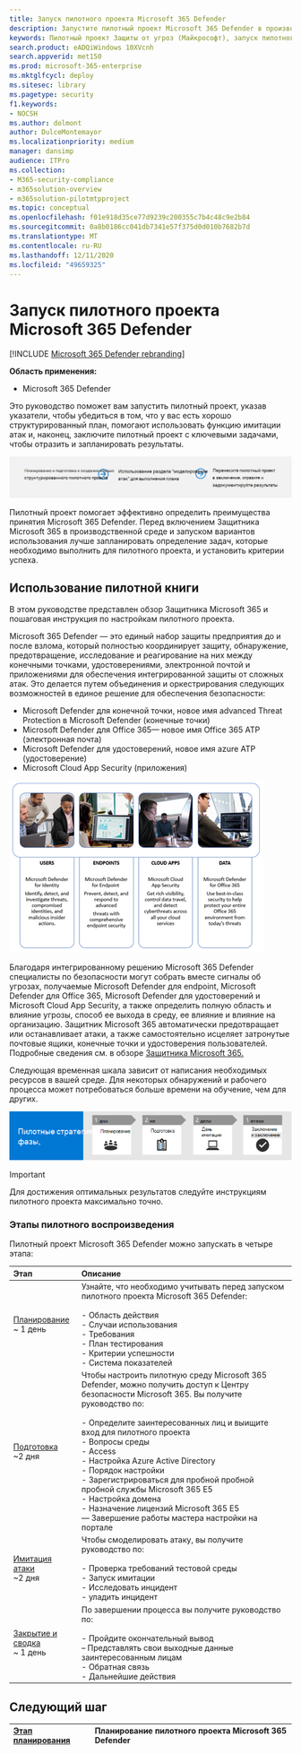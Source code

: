 ```yaml
---
title: Запуск пилотного проекта Microsoft 365 Defender
description: Запустите пилотный проект Microsoft 365 Defender в производственной области, чтобы эффективно определить преимущества и внедрение Microsoft 365 Defender.
keywords: Пилотный проект Защиты от угроз (Майкрософт), запуск пилотного проекта Защиты от угроз (Майкрософт), оценка защиты от угроз (Майкрософт) в производственной сфере, пилотный проект Защиты от угроз (Майкрософт), кибербезопасность, расширенные устойчивые угрозы, корпоративная безопасность, устройства, устройство, удостоверение, пользователи, данные, приложения, инциденты, автоматизированное исследование и исправление, расширенный поиск
search.product: eADQiWindows 10XVcnh
search.appverid: met150
ms.prod: microsoft-365-enterprise
ms.mktglfcycl: deploy
ms.sitesec: library
ms.pagetype: security
f1.keywords:
- NOCSH
ms.author: dolmont
author: DulceMontemayor
ms.localizationpriority: medium
manager: dansimp
audience: ITPro
ms.collection:
- M365-security-compliance
- m365solution-overview
- m365solution-pilotmtpproject
ms.topic: conceptual
ms.openlocfilehash: f01e918d35ce77d9239c200355c7b4c48c9e2b84
ms.sourcegitcommit: 0a8b0186cc041db7341e57f375d0d010b7682b7d
ms.translationtype: MT
ms.contentlocale: ru-RU
ms.lasthandoff: 12/11/2020
ms.locfileid: "49659325"
---
```

# <a name="run-your-pilot-microsoft-365-defender-project"></a>Запуск пилотного проекта Microsoft 365 Defender 

[!INCLUDE [Microsoft 365 Defender rebranding](../includes/microsoft-defender.md)]


**Область применения:**
- Microsoft 365 Defender


Это руководство поможет вам запустить пилотный проект, указав указатели, чтобы убедиться в том, что у вас есть хорошо структурированный план, помогают использовать функцию имитации атак и, наконец, заключите пилотный проект с ключевыми задачами, чтобы отразить и запланировать результаты.

![Этапы пилотного проекта Microsoft 365 Defender](../../media/pilotphases.png)


Пилотный проект помогает эффективно определить преимущества принятия Microsoft 365 Defender. Перед включением Защитника Microsoft 365 в производственной среде и запуском вариантов использования лучше запланировать определение задач, которые необходимо выполнить для пилотного проекта, и установить критерии успеха. 


## <a name="how-to-use-this-pilot-playbook"></a>Использование пилотной книги

В этом руководстве представлен обзор Защитника Microsoft 365 и пошаговая инструкция по настройкам пилотного проекта. 

Microsoft 365 Defender — это единый набор защиты предприятия до и после взлома, который полностью координирует защиту, обнаружение, предотвращение, исследование и реагирование на них между конечными точками, удостоверениями, электронной почтой и приложениями для обеспечения интегрированной защиты от сложных атак. Это делается путем объединения и оркестрирования следующих возможностей в единое решение для обеспечения безопасности:
  - Microsoft Defender для конечной точки, новое имя advanced Threat Protection в Microsoft Defender (конечные точки)
  - Microsoft Defender для Office 365— новое имя Office 365 ATP (электронная почта) 
  - Microsoft Defender для удостоверений, новое имя azure ATP (удостоверение) 
  - Microsoft Cloud App Security (приложения)

![Изображение of_Microsoft 365 Defender для пользователей, Microsoft Defender для удостоверений, для конечных точек Microsoft Defender для конечной точки, для облачных приложений, Microsoft Cloud App Security и для данных, Microsoft Defender для Office 365](../../media/mtp/m365pillars.png)

Благодаря интегрированному решению Microsoft 365 Defender специалисты по безопасности могут собрать вместе сигналы об угрозах, получаемые Microsoft Defender для endpoint, Microsoft Defender для Office 365, Microsoft Defender для удостоверений и Microsoft Cloud App Security, а также определить полную область и влияние угрозы, способ ее выхода в среду, ее влияние и влияние на организацию. Защитник Microsoft 365 автоматически предотвращает или останавливает атаки, а также самостоятельно исцеляет затронутые почтовые ящики, конечные точки и удостоверения пользователей. Подробные сведения см. в обзоре [Защитника Microsoft 365.](https://docs.microsoft.com/microsoft-365/security/mtp/microsoft-threat-protection)



Следующая временная шкала зависит от написания необходимых ресурсов в вашей среде. Для некоторых обнаружений и рабочего процесса может потребоваться больше времени на обучение, чем для других.

![Пример временной шкалы при запуске пилотного проекта Microsoft 365 Defender](../../media/phase-diagrams/pilot-phases.png)

>[!IMPORTANT]
>Для достижения оптимальных результатов следуйте инструкциям пилотного проекта максимально точно.


### <a name="pilot-playbook-phases"></a>Этапы пилотного воспроизведения 

Пилотный проект Microsoft 365 Defender можно запускать в четыре этапа:

|Этап | Описание | 
|:-------|:-----|
| [Планирование](mtp-pilot-plan.md)<br> ~ 1 день| Узнайте, что необходимо учитывать перед запуском пилотного проекта Microsoft 365 Defender: <br><br>- Область действия <br> - Случаи использования <br>- Требования <br>- План тестирования <br> - Критерии успешности <br> - Система показателей 
| [Подготовка](mtp-evaluation.md) <br>~2 дня|  Чтобы настроить пилотную среду Microsoft 365 Defender, можно получить доступ к Центру безопасности Microsoft 365. Вы получите руководство по:<br><br>- Определите заинтересованных лиц и выищите вход для пилотного проекта <br> - Вопросы среды <br>- Access <br>- Настройка Azure Active Directory <br> - Порядок настройки <br> - Зарегистрироваться для пробной пробной пробной службы Microsoft 365 E5 <br> - Настройка домена <br>- Назначение лицензий Microsoft 365 E5 <br> — Завершение работы мастера настройки на портале|
| [Имитация атаки](mtp-pilot-simulate.md) <br>~2 дня| Чтобы смоделировать атаку, вы получите руководство по:<br><br>- Проверка требований тестовой среды <br>- Запуск имитации <br>- Исследовать инцидент <br>- уладить инцидент 
| [Закрытие и сводка](mtp-pilot-close.md) <br>~ 1 день| По завершении процесса вы получите руководство по:<br><br>- Пройдите окончательный вывод<br>– Представлять свои выходные данные заинтересованным лицам <br>- Обратная связь <br>- Дальнейшие действия 

## <a name="next-step"></a>Следующий шаг
|[Этап планирования](mtp-pilot-plan.md) | Планирование пилотного проекта Microsoft 365 Defender 
|:-------|:-----|
